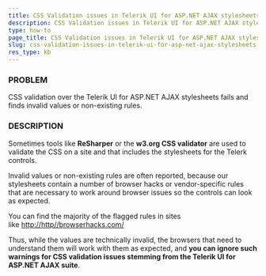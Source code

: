 ```yaml
---
title: CSS Validation issues in Telerik UI for ASP.NET AJAX stylesheets
description: CSS Validation issues in Telerik UI for ASP.NET AJAX stylesheets. Check it now!
type: how-to
page_title: CSS Validation issues in Telerik UI for ASP.NET AJAX stylesheets
slug: css-validation-issues-in-telerik-ui-for-asp-net-ajax-stylesheets
res_type: kb
---
```



### PROBLEM

CSS validation over the Telerik UI for ASP.NET AJAX stylesheets fails and finds invalid values or non-existing rules.

### DESCRIPTION

Sometimes tools like **ReSharper** or the **w3.org CSS validator** are used to validate the CSS on a site and that includes the stylesheets for the Telerk controls.

Invalid values or non-existing rules are often reported, because our stylesheets contain a number of browser hacks or vendor-specific rules that are necessary to work around browser issues so the controls can look as expected.

You can find the majority of the flagged rules in sites like [http://http//browserhacks.com/](http://http://browserhacks.com/)

Thus, while the values are technically invalid, the browsers that need to understand them will work with them as expected, and **you can ignore such warnings for CSS validation issues stemming from the Telerik UI for ASP.NET AJAX suite**.


